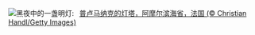 ![](https://www.bing.com/th?id=OHR.MenRuz_ZH-CN2021725181_UHD.jpg&w=1000)黑夜中的一盏明灯:&nbsp;&ensp;[普卢马纳克的灯塔，阿摩尔滨海省，法国 (© Christian Handl/Getty Images)](https://www.bing.com/th?id=OHR.MenRuz_ZH-CN2021725181_UHD.jpg)
<br><br/>

